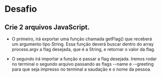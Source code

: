# Desafio
## Crie 2 arquivos JavaScript.
* O primeiro, irá exportar uma função chamada getFlag() que receberá um argumento tipo String. Essa função deverá buscar dentro do array process.argv a flag desejada, que é a String, e retornar o valor da flag.

* O segundo irá importar a função e passar a flag desejada. Iremos rodar no terminal o segundo arquivo passando as flags --name e --greeting para que seja impresso no terminal a saudação e o nome da pessoa.
